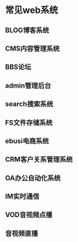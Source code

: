 # 常见web系统

## BLOG博客系统


## CMS内容管理系统


## BBS论坛


## admin管理后台


## search搜索系统


## FS文件存储系统


## ebusi电商系统


## CRM客户关系管理系统


## OA办公自动化系统


## IM实时通信


## VOD音视频点播


## 音视频直播